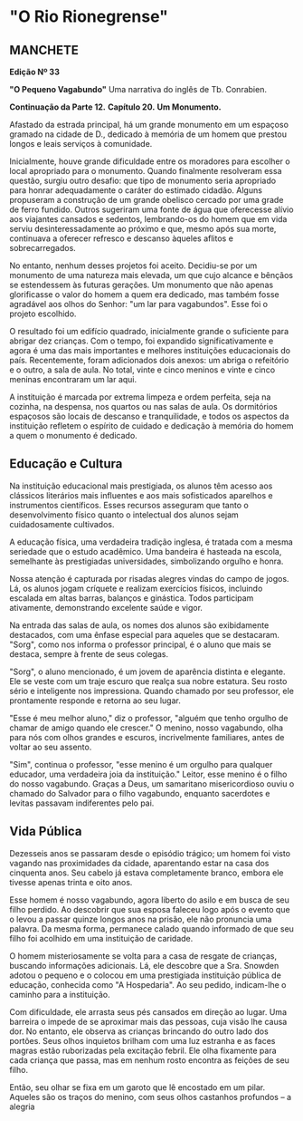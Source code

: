 # "O Rio Rionegrense"

## MANCHETE

**Edição Nº 33**

**"O Pequeno Vagabundo"**
Uma narrativa do inglês de Tb. Conrabien.

**Continuação da Parte 12.**
**Capítulo 20.**
**Um Monumento.**

Afastado da estrada principal, há um grande monumento em um espaçoso gramado na cidade de D., dedicado à memória de um homem que prestou longos e leais serviços à comunidade.

Inicialmente, houve grande dificuldade entre os moradores para escolher o local apropriado para o monumento. Quando finalmente resolveram essa questão, surgiu outro desafio: que tipo de monumento seria apropriado para honrar adequadamente o caráter do estimado cidadão. Alguns propuseram a construção de um grande obelisco cercado por uma grade de ferro fundido. Outros sugeriram uma fonte de água que oferecesse alívio aos viajantes cansados e sedentos, lembrando-os do homem que em vida serviu desinteressadamente ao próximo e que, mesmo após sua morte, continuava a oferecer refresco e descanso àqueles aflitos e sobrecarregados.

No entanto, nenhum desses projetos foi aceito. Decidiu-se por um monumento de uma natureza mais elevada, um que cujo alcance e bênçãos se estendessem às futuras gerações. Um monumento que não apenas glorificasse o valor do homem a quem era dedicado, mas também fosse agradável aos olhos do Senhor: "um lar para vagabundos". Esse foi o projeto escolhido.

O resultado foi um edifício quadrado, inicialmente grande o suficiente para abrigar dez crianças. Com o tempo, foi expandido significativamente e agora é uma das mais importantes e melhores instituições educacionais do país. Recentemente, foram adicionados dois anexos: um abriga o refeitório e o outro, a sala de aula. No total, vinte e cinco meninos e vinte e cinco meninas encontraram um lar aqui.

A instituição é marcada por extrema limpeza e ordem perfeita, seja na cozinha, na despensa, nos quartos ou nas salas de aula. Os dormitórios espaçosos são locais de descanso e tranquilidade, e todos os aspectos da instituição refletem o espírito de cuidado e dedicação à memória do homem a quem o monumento é dedicado.

## Educação e Cultura

Na instituição educacional mais prestigiada, os alunos têm acesso aos clássicos literários mais influentes e aos mais sofisticados aparelhos e instrumentos científicos. Esses recursos asseguram que tanto o desenvolvimento físico quanto o intelectual dos alunos sejam cuidadosamente cultivados.

A educação física, uma verdadeira tradição inglesa, é tratada com a mesma seriedade que o estudo acadêmico. Uma bandeira é hasteada na escola, semelhante às prestigiadas universidades, simbolizando orgulho e honra.

Nossa atenção é capturada por risadas alegres vindas do campo de jogos. Lá, os alunos jogam críquete e realizam exercícios físicos, incluindo escalada em altas barras, balanços e ginástica. Todos participam ativamente, demonstrando excelente saúde e vigor.

Na entrada das salas de aula, os nomes dos alunos são exibidamente destacados, com uma ênfase especial para aqueles que se destacaram. "Sorg", como nos informa o professor principal, é o aluno que mais se destaca, sempre à frente de seus colegas.

"Sorg", o aluno mencionado, é um jovem de aparência distinta e elegante. Ele se veste com um traje escuro que realça sua nobre estatura. Seu rosto sério e inteligente nos impressiona. Quando chamado por seu professor, ele prontamente responde e retorna ao seu lugar.

"Esse é meu melhor aluno," diz o professor, "alguém que tenho orgulho de chamar de amigo quando ele crescer." O menino, nosso vagabundo, olha para nós com olhos grandes e escuros, incrivelmente familiares, antes de voltar ao seu assento.

"Sim", continua o professor, "esse menino é um orgulho para qualquer educador, uma verdadeira joia da instituição." Leitor, esse menino é o filho do nosso vagabundo. Graças a Deus, um samaritano misericordioso ouviu o chamado do Salvador para o filho vagabundo, enquanto sacerdotes e levitas passavam indiferentes pelo pai.

## Vida Pública

Dezesseis anos se passaram desde o episódio trágico; um homem foi visto vagando nas proximidades da cidade, aparentando estar na casa dos cinquenta anos. Seu cabelo já estava completamente branco, embora ele tivesse apenas trinta e oito anos.

Esse homem é nosso vagabundo, agora liberto do asilo e em busca de seu filho perdido. Ao descobrir que sua esposa faleceu logo após o evento que o levou a passar quinze longos anos na prisão, ele não pronuncia uma palavra. Da mesma forma, permanece calado quando informado de que seu filho foi acolhido em uma instituição de caridade.

O homem misteriosamente se volta para a casa de resgate de crianças, buscando informações adicionais. Lá, ele descobre que a Sra. Snowden adotou o pequeno e o colocou em uma prestigiada instituição pública de educação, conhecida como "A Hospedaria". Ao seu pedido, indicam-lhe o caminho para a instituição.

Com dificuldade, ele arrasta seus pés cansados em direção ao lugar. Uma barreira o impede de se aproximar mais das pessoas, cuja visão lhe causa dor. No entanto, ele observa as crianças brincando do outro lado dos portões. Seus olhos inquietos brilham com uma luz estranha e as faces magras estão ruborizadas pela excitação febril. Ele olha fixamente para cada criança que passa, mas em nenhum rosto encontra as feições de seu filho.

Então, seu olhar se fixa em um garoto que lê encostado em um pilar. Aqueles são os traços do menino, com seus olhos castanhos profundos – a alegria
